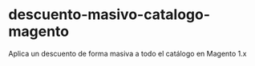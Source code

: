 # descuento-masivo-catalogo-magento
Aplica un descuento de forma masiva a todo el catálogo en Magento 1.x
